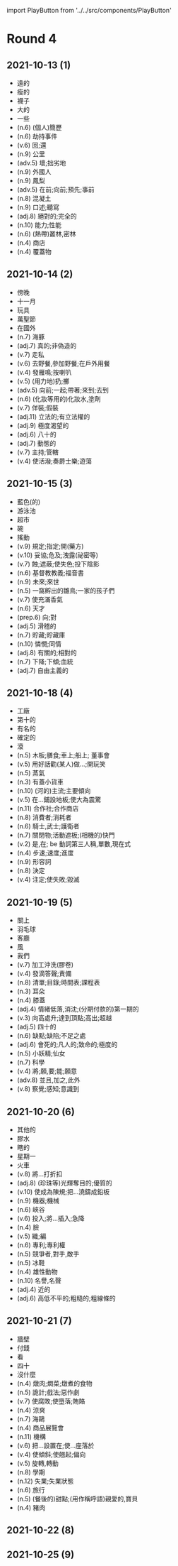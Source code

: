 import PlayButton from '../../src/components/PlayButton'

# Round 4

## 2021-10-13 (1)
- <PlayButton value="far" /> 遠的
- <PlayButton value="thin" /> 瘦的
- <PlayButton value="socks" /> 襪子
- <PlayButton value="large" /> 大的
- <PlayButton value="a little" /> 一些
- <PlayButton value="resume" /> (n.6) (個人)簡歷
- <PlayButton value="hijack" /> (n.6) 劫持事件
- <PlayButton value="return" /> (v.6) 回;還
- <PlayButton value="kilometer" /> (n.9) 公里
- <PlayButton value="badly" /> (adv.5) 壞;拙劣地
- <PlayButton value="foreigner" /> (n.9) 外國人
- <PlayButton value="pineapple" /> (n.9) 鳳梨
- <PlayButton value="ahead" /> (adv.5) 在前;向前;預先;事前
- <PlayButton value="concrete" /> (n.8) 混凝土
- <PlayButton value="dictation" /> (n.9) 口述;聽寫
- <PlayButton value="absolute" /> (adj.8) 絕對的;完全的
- <PlayButton value="capability" /> (n.10) 能力;性能
- <PlayButton value="jungle" /> (n.6) (熱帶)叢林,密林
- <PlayButton value="shop" /> (n.4) 商店
- <PlayButton value="wrap" /> (n.4) 覆蓋物

## 2021-10-14 (2)
- <PlayButton value="evening" /> 傍晚
- <PlayButton value="November" /> 十一月
- <PlayButton value="toy" /> 玩具
- <PlayButton value="Halloween" /> 萬聖節
- <PlayButton value="abroad" /> 在國外
- <PlayButton value="dolphin" /> (n.7) 海豚
- <PlayButton value="genuine" /> (adj.7) 真的;非偽造的
- <PlayButton value="smuggle" /> (v.7) 走私
- <PlayButton value="picnic" /> (v.6) 去野餐,參加野餐;在戶外用餐
- <PlayButton value="honk" /> (v.4) 發雁鳴;按喇叭
- <PlayButton value="fling" /> (v.5) (用力地)扔;擲
- <PlayButton value="along" /> (adv.5) 向前;一起;帶著;來到;去到
- <PlayButton value="lotion" /> (n.6) (化妝等用的)化妝水,塗劑
- <PlayButton value="pretend" /> (v.7) 佯裝;假裝
- <PlayButton value="legislative" /> (adj.11) 立法的;有立法權的
- <PlayButton value="desperate" /> (adj.9) 極度渴望的
- <PlayButton value="eighty" /> (adj.6) 八十的
- <PlayButton value="dynamic" /> (adj.7) 動態的
- <PlayButton value="preside" /> (v.7) 主持;管轄
- <PlayButton value="jazz" /> (v.4) 使活潑;奏爵士樂;遊蕩

## 2021-10-15 (3)
- <PlayButton value="blue" /> 藍色(的)
- <PlayButton value="pool" /> 游泳池
- <PlayButton value="supermarket" /> 超市
- <PlayButton value="bowl" /> 碗
- <PlayButton value="shake" /> 搖動
- <PlayButton value="prescribe" /> (v.9) 規定;指定;開(藥方)
- <PlayButton value="compromise" /> (v.10) 妥協;危及;洩露(祕密等)
- <PlayButton value="eclipse" /> (v.7) 蝕;遮蔽;使失色;投下陰影
- <PlayButton value="gospel" /> (n.6) 基督教教義;福音書
- <PlayButton value="hereafter" /> (n.9) 未來;來世
- <PlayButton value="brood" /> (n.5) 一窩孵出的雛鳥;一家的孩子們
- <PlayButton value="perfume" /> (v.7) 使充滿香氣
- <PlayButton value="genius" /> (n.6) 天才
- <PlayButton value="toward" /> (prep.6) 向;對
- <PlayButton value="comic" /> (adj.5) 滑稽的
- <PlayButton value="storage" /> (n.7) 貯藏;貯藏庫
- <PlayButton value="compassion" /> (n.10) 憐憫;同情
- <PlayButton value="relative" /> (adj.8) 有關的;相對的
- <PlayButton value="descent" /> (n.7) 下降;下傾;血統
- <PlayButton value="liberal" /> (adj.7) 自由主義的

## 2021-10-18 (4)
- <PlayButton value="factory" /> 工廠
- <PlayButton value="tenth" /> 第十的
- <PlayButton value="famous" /> 有名的
- <PlayButton value="sure" /> 確定的
- <PlayButton value="roll" /> 滾
- <PlayButton value="board" /> (n.5) 木板;膳食;車上;船上; 董事會
- <PlayButton value="jolly" /> (v.5) 用好話勸(某人)做...;開玩笑
- <PlayButton value="steam" /> (n.5) 蒸氣
- <PlayButton value="van" /> (n.3) 有蓋小貨車
- <PlayButton value="mainstream" /> (n.10) (河的)主流;主要傾向
- <PlayButton value="floor" /> (v.5) 在...鋪設地板;使大為震驚
- <PlayButton value="cooperative" /> (n.11) 合作社;合作商店
- <PlayButton value="consumer" /> (n.8) 消費者;消耗者
- <PlayButton value="knight" /> (n.6) 騎士,武士;護衛者
- <PlayButton value="shutter" /> (n.7) 關閉物;活動遮板;(相機的)快門
- <PlayButton value="is" /> (v.2) 是,在; be 動詞第三人稱,單數,現在式
- <PlayButton value="pace" /> (n.4) 步速;速度;進度
- <PlayButton value="adjective" /> (n.9) 形容詞
- <PlayButton value="decision" /> (n.8) 決定
- <PlayButton value="doom" /> (v.4) 注定;使失敗;毀滅

## 2021-10-19 (5)
- <PlayButton value="close" /> 關上
- <PlayButton value="badminton" /> 羽毛球
- <PlayButton value="living room" /> 客廳
- <PlayButton value="wind" /> 風
- <PlayButton value="we" /> 我們
- <PlayButton value="process" /> (v.7) 加工沖洗(膠卷)
- <PlayButton value="tick" /> (v.4) 發滴答聲;責備
- <PlayButton value="schedule" /> (n.8) 清單;目錄;時間表;課程表
- <PlayButton value="ear" /> (n.3) 耳朵
- <PlayButton value="knee" /> (n.4) 膝蓋
- <PlayButton value="down" /> (adj.4) 情緒低落,消沈;(分期付款的)第一期的
- <PlayButton value="top" /> (v.3) 向高處升;達到頂點;高出;超越
- <PlayButton value="forty" /> (adj.5) 四十的
- <PlayButton value="defect" /> (n.6) 缺點;缺陷;不足之處
- <PlayButton value="mortal" /> (adj.6) 會死的;凡人的;致命的;極度的
- <PlayButton value="fairy" /> (n.5) 小妖精;仙女
- <PlayButton value="science" /> (n.7) 科學
- <PlayButton value="will" /> (v.4) 將;願,要;能;願意
- <PlayButton value="moreover" /> (adv.8) 並且,加之,此外
- <PlayButton value="perceive" /> (v.8) 察覺;感知;意識到

## 2021-10-20 (6)
- <PlayButton value="else" /> 其他的
- <PlayButton value="glue" /> 膠水
- <PlayButton value="blind" /> 瞎的
- <PlayButton value="Monday" /> 星期一
- <PlayButton value="train" /> 火車
- <PlayButton value="discount" /> (v.8) 將...打折扣
- <PlayButton value="oriental" /> (adj.8) (珍珠等)光輝奪目的;優質的
- <PlayButton value="stereotype" /> (v.10) 使成為陳規;把...澆鑄成鉛板
- <PlayButton value="machinery" /> (n.9) 機器;機械
- <PlayButton value="canyon" /> (n.6) 峽谷
- <PlayButton value="plunge" /> (v.6) 投入;將...插入;急降
- <PlayButton value="face" /> (n.4) 臉
- <PlayButton value="weave" /> (v.5) 織;編
- <PlayButton value="patent" /> (n.6) 專利;專利權
- <PlayButton value="rival" /> (n.5) 競爭者,對手,敵手
- <PlayButton value="skate" /> (n.5) 冰鞋
- <PlayButton value="male" /> (n.4) 雄性動物
- <PlayButton value="reputation" /> (n.10) 名譽,名聲
- <PlayButton value="near" /> (adj.4) 近的
- <PlayButton value="rugged" /> (adj.6) 高低不平的;粗糙的;粗線條的

## 2021-10-21 (7)
- <PlayButton value="wall" /> 牆壁
- <PlayButton value="pay" /> 付錢
- <PlayButton value="look" /> 看
- <PlayButton value="forty" /> 四十
- <PlayButton value="nothing" /> 沒什麼
- <PlayButton value="stew" /> (n.4) 燉肉;燜菜;燉煮的食物
- <PlayButton value="trick" /> (n.5) 詭計;戲法;惡作劇
- <PlayButton value="corrupt" /> (v.7) 使腐敗;使墮落;賄賂
- <PlayButton value="cool" /> (n.4) 涼爽
- <PlayButton value="seagull" /> (n.7) 海鷗
- <PlayButton value="fair" /> (n.4) 商品展覽會
- <PlayButton value="institution" /> (n.11) 機構
- <PlayButton value="locate" /> (v.6) 把...設置在;使...座落於
- <PlayButton value="tilt" /> (v.4) 使傾斜;使翹起;偏向
- <PlayButton value="wheel" /> (v.5) 旋轉,轉動
- <PlayButton value="semester" /> (n.8) 學期
- <PlayButton value="unemployment" /> (n.12) 失業;失業狀態
- <PlayButton value="travel" /> (n.6) 旅行
- <PlayButton value="sweet" /> (n.5) (餐後的)甜點;(用作稱呼語)親愛的,寶貝
- <PlayButton value="pork" /> (n.4) 豬肉

## 2021-10-22 (8)

## 2021-10-25 (9)
